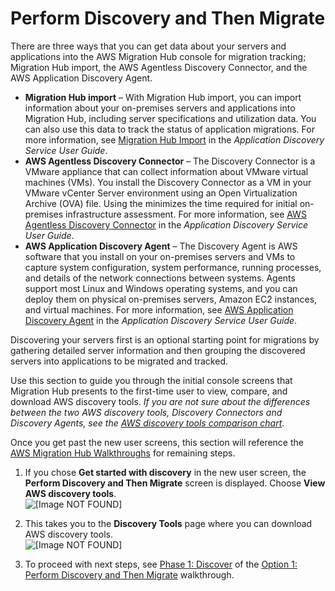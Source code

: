 # Perform Discovery and Then Migrate<a name="gs-new-user-discovery"></a>

There are three ways that you can get data about your servers and applications into the AWS Migration Hub console for migration tracking; Migration Hub import, the AWS Agentless Discovery Connector, and the AWS Application Discovery Agent\.
+ **Migration Hub import** – With Migration Hub import, you can import information about your on\-premises servers and applications into Migration Hub, including server specifications and utilization data\. You can also use this data to track the status of application migrations\. For more information, see [Migration Hub Import](https://docs.aws.amazon.com/application-discovery/latest/userguide/discovery-import.html) in the *Application Discovery Service User Guide*\.
+ **AWS Agentless Discovery Connector** – The Discovery Connector is a VMware appliance that can collect information about VMware virtual machines \(VMs\)\. You install the Discovery Connector as a VM in your VMware vCenter Server environment using an Open Virtualization Archive \(OVA\) file\. Using the minimizes the time required for initial on\-premises infrastructure assessment\. For more information, see [AWS Agentless Discovery Connector](https://docs.aws.amazon.com/application-discovery/latest/userguide/discovery-connector.html) in the *Application Discovery Service User Guide*\.
+ **AWS Application Discovery Agent** – The Discovery Agent is AWS software that you install on your on\-premises servers and VMs to capture system configuration, system performance, running processes, and details of the network connections between systems\. Agents support most Linux and Windows operating systems, and you can deploy them on physical on\-premises servers, Amazon EC2 instances, and virtual machines\. For more information, see [AWS Application Discovery Agent](https://docs.aws.amazon.com/application-discovery/latest/userguide/discovery-agent.html) in the *Application Discovery Service User Guide*\.

Discovering your servers first is an optional starting point for migrations by gathering detailed server information and then grouping the discovered servers into applications to be migrated and tracked\.

Use this section to guide you through the initial console screens that Migration Hub presents to the first\-time user to view, compare, and download AWS discovery tools\. *If you are not sure about the differences between the two AWS discovery tools, Discovery Connectors and Discovery Agents, see the [AWS discovery tools comparison chart](discovery-wt-discover.md#discovery-wt-aws-disco-tools)*\.

Once you get past the new user screens, this section will reference the [AWS Migration Hub Walkthroughs](walkthroughs.md) for remaining steps\.

1. If you chose **Get started with discovery** in the new user screen, the **Perform Discovery and Then Migrate** screen is displayed\. Choose **View AWS discovery tools**\.  
![\[Image NOT FOUND\]](http://docs.aws.amazon.com/migrationhub/latest/ug/images/workflow1modal.png)

1. This takes you to the **Discovery Tools** page where you can download AWS discovery tools\.  
![\[Image NOT FOUND\]](http://docs.aws.amazon.com/migrationhub/latest/ug/images/DataCollectionTools.png)

1. To proceed with next steps, see [Phase 1: Discover](discovery-wt-discover.md) of the [Option 1: Perform Discovery and Then Migrate](discovery-walkthroughs.md) walkthrough\.